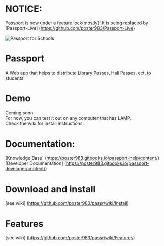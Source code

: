 # NOTICE:  
Passport is now under a feature lock(mostly)!  It is being replaced by [Passport-Live] (https://github.com/poster983/Passport-Live)  

![Passport for Schools](https://github.com/poster983/passport/blob/gh-pages/images/PassportHeader.png)




# Passport
A Web app that helps to distribute Library Passes, Hall Passes, ect,  to students.

# Demo
Coming soon.  
For now, you can test it out  on any computer that has LAMP.    
Check the wiki for install instructions.

# Documentation: 
[Knowledge Base] (https://poster983.gitbooks.io/passport-help/content/)  
[Developer Documentation] (https://poster983.gitbooks.io/passport-developer/content/)

# Download and install  
[see wiki] (https://github.com/poster983/passr/wiki/Install)

# Features  
[see wiki] (https://github.com/poster983/passr/wiki/Features)
